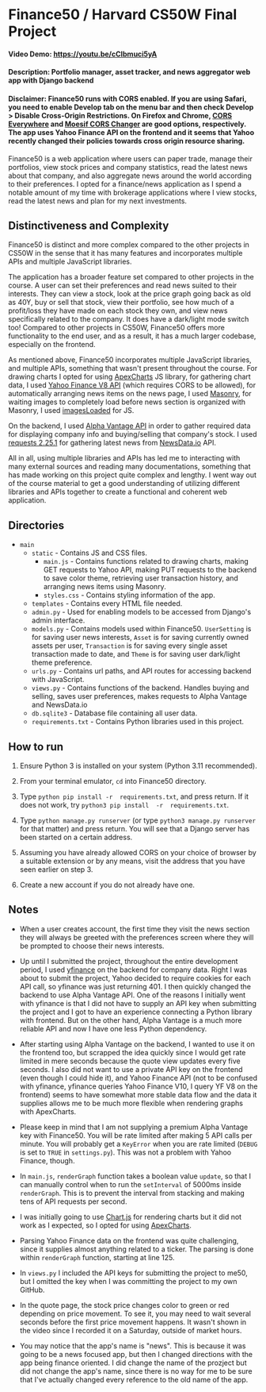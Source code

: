 # Finance50 / Harvard CS50W Final Project
#### Video Demo: https://youtu.be/cCIbmuci5yA
#### Description: Portfolio manager, asset tracker, and news aggregator web app with Django backend

#### Disclaimer: Finance50 runs with CORS enabled. If you are using Safari, you need to enable Develop tab on the menu bar and then check Develop > Disable Cross-Origin Restrictions. On Firefox and Chrome, [CORS Everywhere](https://addons.mozilla.org/en-US/firefox/addon/cors-everywhere/) and [Moesif CORS Changer](https://chrome.google.com/webstore/detail/moesif-origin-cors-change/digfbfaphojjndkpccljibejjbppifbc) are good options, respectively. The app uses Yahoo Finance API on the frontend and it seems that Yahoo recently changed their policies towards cross origin resource sharing.

Finance50 is a web application where users can paper trade, manage their portfolios, view stock prices and company statistics, read the latest news about that company, and also aggregate news around the world according to their preferences. I opted for a finance/news application as I spend a notable amount of my time with brokerage applications where I view stocks, read the latest news and plan for my next investments.

## Distinctiveness and Complexity
Finance50 is distinct and more complex compared to the other projects in CS50W in the sense that it has many features and incorporates multiple APIs and multiple JavaScript libraries.

The application has a broader feature set compared to other projects in the course. A user can set their preferences and read news suited to their interests. They can view a stock, look at the price graph going back as old as 40Y, buy or sell that stock, view their portfolio, see how much of a profit/loss they have made on each stock they own, and view news specifically related to the company. It does have a dark/light mode switch too! Compared to other projects in CS50W, Finance50 offers more functionality to the end user, and as a result, it has a much larger codebase, especially on the frontend.

As mentioned above, Finance50 incorporates multiple JavaScript libraries, and multiple APIs, something that wasn't present throughout the course. For drawing charts I opted for using [ApexCharts](https://apexcharts.com/) JS library, for gathering chart data, I used [Yahoo Finance V8 API](https://query1.finance.yahoo.com/v8/finance/chart/AAPL?region=US&lang=en-US&interval=2m&range=1d) (which requires CORS to be allowed), for automatically arranging news items on the news page, I used [Masonry](https://masonry.desandro.com/), for waiting images to completely load before news section is organized with Masonry, I used [imagesLoaded](https://imagesloaded.desandro.com/) for JS.

On the backend, I used [Alpha Vantage API](https://www.alphavantage.co) in order to gather required data for displaying company info and buying/selling that company's stock. I used [requests 2.25.1](https://pypi.org/project/requests/) for gathering latest news from [NewsData.io](newsdata.io) API.

All in all, using multiple libraries and APIs has led me to interacting with many external sources and reading many documentations, something that has made working on this project quite complex and lengthy. I went way out of the course material to get a good understanding of utilizing different libraries and APIs together to create a functional and coherent web application.

## Directories
- `main`
    - `static` - Contains JS and CSS files.
        - `main.js` - Contains functions related to drawing charts, making GET requests to Yahoo API, making PUT requests to the backend to save color theme, retrieving user transaction history, and arranging news items using Masonry.
        - `styles.css` - Contains styling information of the app.
    - `templates` - Contains every HTML file needed.
    - `admin.py` - Used for enabling models to be accessed from Django's admin interface.
    - `models.py` - Contains models used within Finance50. `UserSetting` is for saving user news interests, `Asset` is for saving currently owned assets per user, `Transaction` is for saving every single asset transaction made to date, and `Theme` is for saving user dark/light theme preference.
    - `urls.py` - Contains url paths, and API routes for accessing backend with JavaScript.
    - `views.py` - Contains functions of the backend. Handles buying and selling, saves user preferences, makes requests to Alpha Vantage and NewsData.io
    - `db.sqlite3` - Database file containing all user data. 
    - `requirements.txt` - Contains Python libraries used in this project.

## How to run
1. Ensure Python 3 is installed on your system (Python 3.11 recommended).

2. From your terminal emulator, `cd` into Finance50 directory.

3. Type `python pip install -r  requirements.txt`, and press return. If it does not work, try `python3 pip install  -r  requirements.txt`.

4. Type `python manage.py runserver` (or type `python3 manage.py runserver` for that matter) and press return. You will see that a Django server has been started on a certain address.

5. Assuming you have already allowed CORS on your choice of browser by a suitable extension or by any means, visit the address that you have seen earlier on step 3.

6. Create a new account if you do not already have one.

## Notes
- When a user creates account, the first time they visit the news section they will always be greeted with the preferences screen where they will be prompted to choose their news interests.

- Up until I submitted the project, throughout the entire development period, I used [yfinance](https://pypi.org/project/yfinance/) on the backend for company data. Right I was about to submit the project, Yahoo decided to require cookies for each API call, so yfinance was just returning 401. I then quickly changed the backend to use Alpha Vantage API. One of the reasons I initially went with yfinance is that I did not have to supply an API key when submitting the project and I got to have an experience connecting a Python library with frontend. But on the other hand, Alpha Vantage is a much more reliable API and now I have one less Python dependency.

- After starting using Alpha Vantage on the backend, I wanted to use it on the frontend too, but scrapped the idea quickly since I would get rate limited in mere seconds because the quote view updates every five seconds. I also did not want to use a private API key on the frontend (even though I could hide it), and Yahoo Finance API (not to be confused with yfinance, yfinance queries Yahoo Finance V10, I query YF V8 on the frontend) seems to have somewhat more stable data flow and the data it supplies allows me to be much more flexible when rendering graphs with ApexCharts. 

- Please keep in mind that I am not supplying a premium Alpha Vantage key with Finance50. You will be rate limited after making 5 API calls per minute. You will probably get a `KeyError` when you are rate limited (`DEBUG` is set to `TRUE` in `settings.py`). This was not a problem with Yahoo Finance, though.

- In `main.js`, `renderGraph` function takes a boolean value `update`, so that I can manually control when to run the `setInterval` of 5000ms inside `renderGraph`. This is to prevent the interval from stacking and making tens of API requests per second.

- I was initially going to use [Chart.js](https://www.chartjs.org) for rendering charts but it did not work as I expected, so I opted for using [ApexCharts](https://apexcharts.com/).

- Parsing Yahoo Finance data on the frontend was quite challenging, since it supplies almost anything related to a ticker. The parsing is done within `renderGraph` function, starting at line 125.

- In `views.py` I included the API keys for submitting the project to me50, but I omitted the key when I was committing the project to my own GitHub.

- In the quote page, the stock price changes color to green or red depending on price movement. To see it, you may need to wait several seconds before the first price movement happens. It wasn't shown in the video since I recorded it on a Saturday, outside of market hours.

- You may notice that the app's name is "news". This is because it was going to be a news focused app, but then I changed directions with the app being finance oriented. I did change the name of the prozject but did not change the app's name, since there is no way for me to be sure that I've actually changed every reference to the old name of the app.